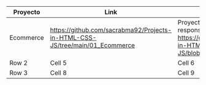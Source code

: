 | Proyecto      | Link                                                                          | Descripcion     |
|---------------|-------------------------------------------------------------------------------|----------|
| Ecommerce    | https://github.com/sacrabma92/Projects-in-HTML-CSS-JS/tree/main/01_Ecommerce   | Proyecto html y css basico NO responsivo  https://github.com/sacrabma92/Projects-in-HTML-CSS-JS/blob/main/imgs/01.PNG |
| Row 2    | Cell 5   | Cell 6   |
| Row 3    | Cell 8   | Cell 9   |